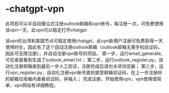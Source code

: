 # -chatgpt-vpn
此项目可以半自动傻瓜式注册outlook邮箱和vpn账号，每注册一次，可免费使用该vpn一天，此vpn可以稳定打开chatgpt

该vpn的台湾和美国节点可稳定使用chatgpt，此vpn新用户注册可免费获得一天使用时长，因此有了这个自动注册outlook邮箱（outlook邮箱无需手机验证码，因此可无限注册），并自动注册vpn账号的项目。
第一步，运行email_generate, 可在桌面看到生成了outlook_email.txt；
第二步，运行outlook_register.py，自动化注册邮箱直到最后一步人工验证，注册完成后请勿关闭浏览器；
第三步，运行vpn_register.py，自动化注册vpn账号直到接受邮箱验证码，在上一步注册好的邮箱垃圾箱内查看验证码，并输入；
完成注册，开始使用vpn，vpn使用很简单，vpn网站有详细教程。
